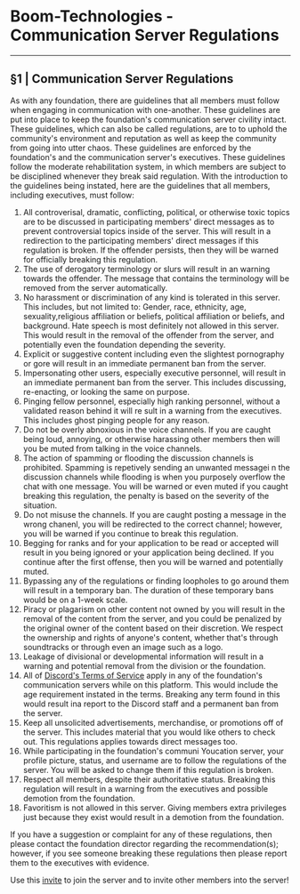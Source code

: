 # Boom-Technologies - Communication Server Regulations

----------------------------------------------------------

## §1 | Communication Server Regulations 
As with any foundation, there are guidelines that all members must follow when engaging in communication with one-another. These guidelines are put into place to keep the foundation's communication server civility intact. These guidelines, which can also be called regulations, are to to uphold the community's environment and reputation as well as keep the community from going into utter chaos. These guidelines are enforced by the foundation's and the communication server's executives. These guidelines follow the moderate rehabilitation system, in which members are subject to be disciplined whenever they break said regulation. With the introduction to the guidelines being instated, here are the guidelines that all members, including executives, must follow:
1. All controverisal, dramatic, conflicting, political, or otherwise toxic topics are to be discussed in participating members' direct messages as to prevent controversial topics inside of the server. This will result in a redirection to the participating members' direct messages if this regulation is broken. If the offender persists, then they will be warned for officially breaking this regulation.
2. The use of derogatory terminology or slurs will result in an warning towards the offender. The message that contains the terminology will be removed from the server automatically.
3. No harassment or discrimination of any kind is tolerated in this server. This includes, but not limited to: Gender, race, ethnicity, age, sexuality,religious affiliation or beliefs, political affiliation or beliefs, and background. Hate speech is most definitely not allowed in this server. This would result in the removal of the offender from the server, and potentially even the foundation depending the severity.
4. Explicit or suggestive content including even the slightest pornography or gore will result in an immediate permanent ban from the server.
5. Impersonating other users, especially executive personnel, will result in an immediate permanent ban from the server. This includes discussing, re-enacting, or looking the same on purpose.
6. Pinging fellow personnel, especially high ranking personnel, without a validated reason behind it will re sult in a warning from the executives. This includes ghost pinging people for any reason.
7. Do not be overly abnoxious in the voice channels. If you are caught being loud, annoying, or otherwise harassing other members then will you be muted from talking in the voice channels.
8. The action of spamming or flooding the discussion channels is prohibited. Spamming is repetively sending an unwanted messagei n the discussion channels while flooding is when you purposely overflow the chat with one message. You will be warned or even muted if you caught breaking this regulation, the penalty is based on the severity of the situation.
9. Do not misuse the channels. If you are caught posting a message in the wrong chanenl, you will be redirected to the correct channel; however, you will be warned if you continue to break this regulation.
10. Begging for ranks and for your application to be read or accepted will result in you being ignored or your application being declined. If you continue after the first offense, then you will be warned and potentially muted.
11. Bypassing any of the regulations or finding loopholes to go around them will result in a temporary ban. The duration of these temporary bans would be on a 1-week scale.
12. Piracy or plagarism on other content not owned by you will result in the removal of the content from the server, and you could be penalized by the original owner of the content based on their discretion. We respect the ownership and rights of anyone's content, whether that's through soundtracks or through even an image such as a logo.
13. Leakage of divisional or developmental information will result in a warning and potential removal from the division or the foundation.
14. All of [Discord's Terms of Service](https://www.discord.com/terms) apply in any of the foundation's communication servers while on this platform. This would include the age requirement instated in the terms. Breaking any term found in this would result ina report to the Discord staff and a permanent ban from the server.
15. Keep all unsolicited advertisements, merchandise, or promotions off of the server. This includes material that you would like others to check out. This regulations applies towards direct messages too.
16. While participating in the foundation's communi Youcation server, your profile picture, status, and username are to follow the regulations of the server. You will be asked to change them if this regulation is broken.
17. Respect all members, despite their authoritative status. Breaking this regulation will result in a warning from the executives and possible demotion from the foundation.
18. Favoritism is not allowed in this server. Giving members extra privileges just because they exist would result in a demotion from the foundation.

If you have a suggestion or complaint for any of these regulations, then please contact the foundation director regarding the recommendation(s); however, if you see someone breaking these regulations then please report them to the executives with evidence.

Use this [invite](http://discord.gg/erfgb4c) to join the server and to invite other members into the server!

